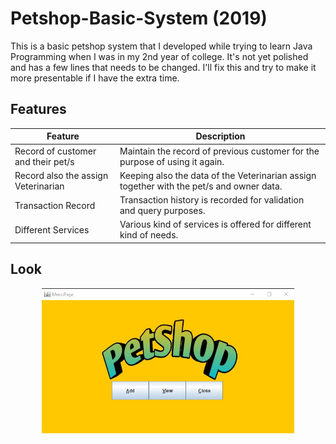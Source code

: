 # Petshop-Basic-System (2019)
This is a basic petshop system that I developed while trying to learn Java Programming when I was in my 2nd year of college. It's not yet polished and has a few lines that needs to be changed. I'll fix this and try to make it more presentable if I have the extra time.

## Features
| Feature | Description |
| ----------- | ----------- |
| Record of customer and their pet/s | Maintain the record of previous customer for the purpose of using it again. | 
| Record also the assign Veterinarian | Keeping also the data of the Veterinarian assign together with the pet/s and owner data. |
| Transaction Record | Transaction history is recorded for validation and query purposes. |
| Different Services | Various kind of services is offered for different kind of needs. |

## Look
<div align="center">
  <img src="Petshop Basic System/petshop.jpg" width="80%"/>
</div>
